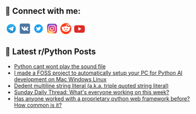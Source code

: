 ## 🔎 Connect with me:
[<img src="https://github.com/bullbesh/bullbesh/blob/main/images/Telegram.png" width="32" height="32" />](https://t.me/bullbesh)
[<img src="https://github.com/bullbesh/bullbesh/blob/main/images/VK.png" width="32" height="32" />](https://vk.com/bullbesh)
[<img src="https://github.com/bullbesh/bullbesh/blob/main/images/Twitter.png" width="32" height="32" />](https://twitter.com/bullbesh1)
[<img src="https://github.com/bullbesh/bullbesh/blob/main/images/Instagram.png" width="32" height="32" />](https://www.instagram.com/bullbesh)
[<img src="https://github.com/bullbesh/bullbesh/blob/main/images/Reddit.png" width="32" height="32" />](https://www.reddit.com/user/bullbesh)
[<img src="https://github.com/bullbesh/bullbesh/blob/main/images/YouTube.png" width="32" height="32" />](https://www.youtube.com/channel/UCtfjRs6uzgq5mfm8S06WTcg)

## 📕 Latest r/Python Posts
<!-- BLOG-POST-LIST:START -->
- [Python cant wont play the sound file](https://www.reddit.com/r/Python/comments/1kuwwmu/python_cant_wont_play_the_sound_file/)
- [I made a FOSS project to automatically setup your PC for Python AI development on Mac Windows Linux](https://www.reddit.com/r/Python/comments/1kuwc5g/i_made_a_foss_project_to_automatically_setup_your/)
- [Dedent multiline string literal &lpar;a.k.a. triple quoted string literal&rpar;](https://www.reddit.com/r/Python/comments/1kuuzqn/dedent_multiline_string_literal_aka_triple_quoted/)
- [Sunday Daily Thread: What&#39;s everyone working on this week?](https://www.reddit.com/r/Python/comments/1kupen2/sunday_daily_thread_whats_everyone_working_on/)
- [Has anyone worked with a proprietary python web framework before? How common is it?](https://www.reddit.com/r/Python/comments/1kunsod/has_anyone_worked_with_a_proprietary_python_web/)
<!-- BLOG-POST-LIST:END -->
